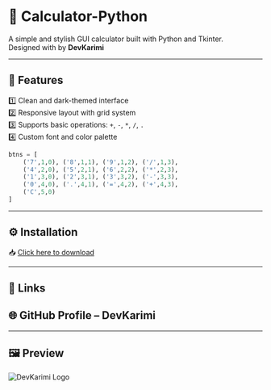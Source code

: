 # 🧮 Calculator-Python

A simple and stylish GUI calculator built with Python and Tkinter.  
Designed with  by **DevKarimi**


---

## 📌 Features

1️⃣ Clean and dark-themed interface  
2️⃣ Responsive layout with grid system  
3️⃣ Supports basic operations: `+`, `-`, `*`, `/`, `.`  
4️⃣ Custom font and color palette
```python
btns = [
    ('7',1,0), ('8',1,1), ('9',1,2), ('/',1,3),
    ('4',2,0), ('5',2,1), ('6',2,2), ('*',2,3),
    ('1',3,0), ('2',3,1), ('3',3,2), ('-',3,3),
    ('0',4,0), ('.',4,1), ('=',4,2), ('+',4,3),
    ('C',5,0)
]

```
---

## ⚙️ Installation

📥 [Click here to download]([[https://github.com/DevKarimi/DevSepi-Calculator/releases/download/v1.0/DevSepi-Calculator.exe](https://github.com/DevKarimi/Calculator-Python-/tree/main/Calculator.Python)](https://github.com/DevKarimi/Calculator-Python-/archive/refs/heads/main.zip))

---

## 🔗 Links

## 🌐 GitHub Profile – DevKarimi

---
 ## 🖼️ Preview
![DevKarimi Logo](https://cdn.imgurl.ir/uploads/c33582_Screenshot_2025-10-31_130534.png)
